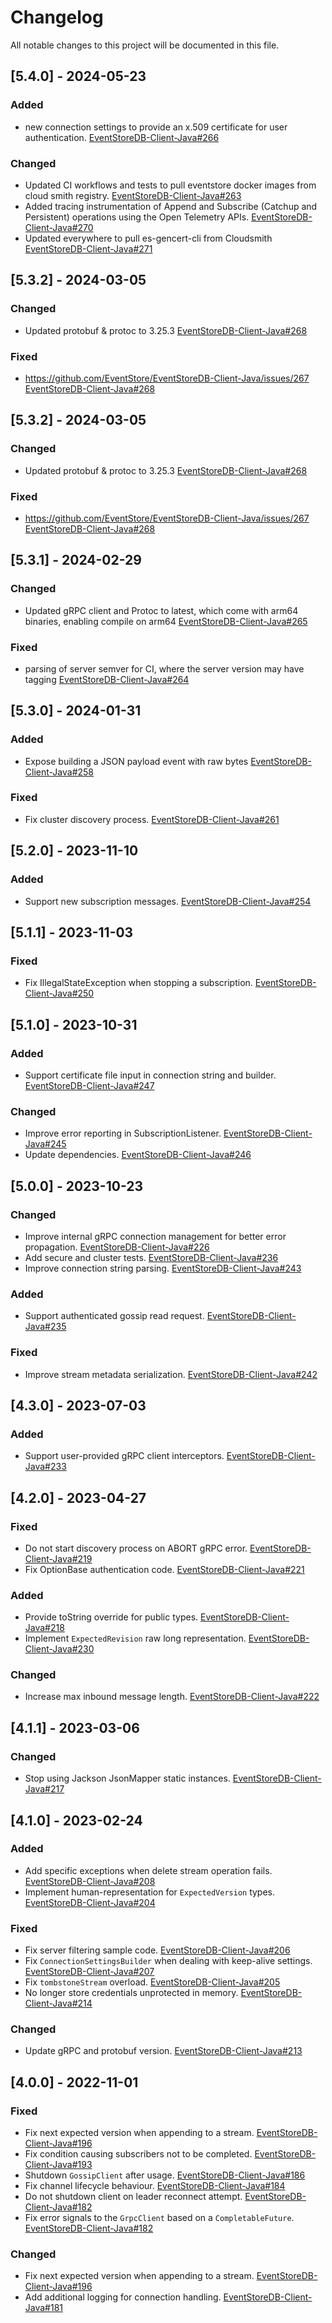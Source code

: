 # Changelog
All notable changes to this project will be documented in this file.

## [5.4.0] - 2024-05-23

### Added
- new connection settings to provide an x.509 certificate for user authentication. [EventStoreDB-Client-Java#266](https://github.com/EventStore/EventStoreDB-Client-Java/pull/266)

### Changed
- Updated CI workflows and tests to pull eventstore docker images from cloud smith registry. [EventStoreDB-Client-Java#263](https://github.com/EventStore/EventStoreDB-Client-Java/pull/263)
- Added tracing instrumentation of Append and Subscribe (Catchup and Persistent) operations using the Open Telemetry APIs. [EventStoreDB-Client-Java#270](https://github.com/EventStore/EventStoreDB-Client-Java/pull/270)
- Updated everywhere to pull es-gencert-cli from Cloudsmith [EventStoreDB-Client-Java#271](https://github.com/EventStore/EventStoreDB-Client-Java/pull/271)

## [5.3.2] - 2024-03-05
### Changed
- Updated protobuf & protoc to 3.25.3 [EventStoreDB-Client-Java#268](https://github.com/EventStore/EventStoreDB-Client-Java/pull/268)

### Fixed
- https://github.com/EventStore/EventStoreDB-Client-Java/issues/267 [EventStoreDB-Client-Java#268](https://github.com/EventStore/EventStoreDB-Client-Java/pull/268)

## [5.3.2] - 2024-03-05
### Changed
- Updated protobuf & protoc to 3.25.3 [EventStoreDB-Client-Java#268](https://github.com/EventStore/EventStoreDB-Client-Java/pull/268)

### Fixed
- https://github.com/EventStore/EventStoreDB-Client-Java/issues/267 [EventStoreDB-Client-Java#268](https://github.com/EventStore/EventStoreDB-Client-Java/pull/268)

## [5.3.1] - 2024-02-29
### Changed
- Updated gRPC client and Protoc to latest, which come with arm64 binaries, enabling compile on arm64 [EventStoreDB-Client-Java#265](https://github.com/EventStore/EventStoreDB-Client-Java/pull/265)

### Fixed
- parsing of server semver for CI, where the server version may have tagging [EventStoreDB-Client-Java#264](https://github.com/EventStore/EventStoreDB-Client-Java/pull/264)

## [5.3.0] - 2024-01-31
### Added
- Expose building a JSON payload event with raw bytes [EventStoreDB-Client-Java#258](https://github.com/EventStore/EventStoreDB-Client-Java/pull/258)

### Fixed
- Fix cluster discovery process. [EventStoreDB-Client-Java#261](https://github.com/EventStore/EventStoreDB-Client-Java/pull/261)

## [5.2.0] - 2023-11-10
### Added
- Support new subscription messages. [EventStoreDB-Client-Java#254](https://github.com/EventStore/EventStoreDB-Client-Java/pull/254)

## [5.1.1] - 2023-11-03
### Fixed
- Fix IllegalStateException when stopping a subscription. [EventStoreDB-Client-Java#250](https://github.com/EventStore/EventStoreDB-Client-Java/pull/250)

## [5.1.0] - 2023-10-31
### Added
- Support certificate file input in connection string and builder. [EventStoreDB-Client-Java#247](https://github.com/EventStore/EventStoreDB-Client-Java/pull/247)

### Changed
- Improve error reporting in SubscriptionListener. [EventStoreDB-Client-Java#245](https://github.com/EventStore/EventStoreDB-Client-Java/pull/245)
- Update dependencies. [EventStoreDB-Client-Java#246](https://github.com/EventStore/EventStoreDB-Client-Java/pull/246)

## [5.0.0] - 2023-10-23
### Changed
- Improve internal gRPC connection management for better error propagation. [EventStoreDB-Client-Java#226](https://github.com/EventStore/EventStoreDB-Client-Java/pull/226)
- Add secure and cluster tests. [EventStoreDB-Client-Java#236](https://github.com/EventStore/EventStoreDB-Client-Java/pull/236)
- Improve connection string parsing. [EventStoreDB-Client-Java#243](https://github.com/EventStore/EventStoreDB-Client-Java/pull/243)

### Added
- Support authenticated gossip read request. [EventStoreDB-Client-Java#235](https://github.com/EventStore/EventStoreDB-Client-Java/pull/235)

### Fixed
- Improve stream metadata serialization. [EventStoreDB-Client-Java#242](https://github.com/EventStore/EventStoreDB-Client-Java/pull/242)

## [4.3.0] - 2023-07-03
### Added
- Support user-provided gRPC client interceptors. [EventStoreDB-Client-Java#233](https://github.com/EventStore/EventStoreDB-Client-Java/pull/233)

## [4.2.0] - 2023-04-27

### Fixed
- Do not start discovery process on ABORT gRPC error. [EventStoreDB-Client-Java#219](https://github.com/EventStore/EventStoreDB-Client-Java/pull/219)
- Fix OptionBase authentication code. [EventStoreDB-Client-Java#221](https://github.com/EventStore/EventStoreDB-Client-Java/pull/221)

### Added
- Provide toString override for public types. [EventStoreDB-Client-Java#218](https://github.com/EventStore/EventStoreDB-Client-Java/pull/218)
- Implement `ExpectedRevision` raw long representation. [EventStoreDB-Client-Java#230](https://github.com/EventStore/EventStoreDB-Client-Java/pull/230)

### Changed
- Increase max inbound message length. [EventStoreDB-Client-Java#222](https://github.com/EventStore/EventStoreDB-Client-Java/pull/222)

## [4.1.1] - 2023-03-06

### Changed
- Stop using Jackson JsonMapper static instances. [EventStoreDB-Client-Java#217](https://github.com/EventStore/EventStoreDB-Client-Java/pull/217)

## [4.1.0] - 2023-02-24

### Added
- Add specific exceptions when delete stream operation fails. [EventStoreDB-Client-Java#208](https://github.com/EventStore/EventStoreDB-Client-Java/pull/208)
- Implement human-representation for `ExpectedVersion` types. [EventStoreDB-Client-Java#204](https://github.com/EventStore/EventStoreDB-Client-Java/pull/204)

### Fixed
- Fix server filtering sample code. [EventStoreDB-Client-Java#206](https://github.com/EventStore/EventStoreDB-Client-Java/pull/206)
- Fix `ConnectionSettingsBuilder` when dealing with keep-alive settings. [EventStoreDB-Client-Java#207](https://github.com/EventStore/EventStoreDB-Client-Java/pull/207)
- Fix `tombstoneStream` overload. [EventStoreDB-Client-Java#205](https://github.com/EventStore/EventStoreDB-Client-Java/pull/205)
- No longer store credentials unprotected in memory. [EventStoreDB-Client-Java#214](https://github.com/EventStore/EventStoreDB-Client-Java/pull/214)

### Changed
- Update gRPC and protobuf version. [EventStoreDB-Client-Java#213](https://github.com/EventStore/EventStoreDB-Client-Java/pull/213)

## [4.0.0] - 2022-11-01

### Fixed
- Fix next expected version when appending to a stream. [EventStoreDB-Client-Java#196](https://github.com/EventStore/EventStoreDB-Client-Java/pull/196)
- Fix condition causing subscribers not to be completed. [EventStoreDB-Client-Java#193](https://github.com/EventStore/EventStoreDB-Client-Java/pull/193)
- Shutdown `GossipClient` after usage. [EventStoreDB-Client-Java#186](https://github.com/EventStore/EventStoreDB-Client-Java/pull/186)
- Fix channel lifecycle behaviour. [EventStoreDB-Client-Java#184](https://github.com/EventStore/EventStoreDB-Client-Java/pull/184)
- Do not shutdown client on leader reconnect attempt. [EventStoreDB-Client-Java#182](https://github.com/EventStore/EventStoreDB-Client-Java/pull/182)
- Fix error signals to the `GrpcClient` based on a `CompletableFuture`. [EventStoreDB-Client-Java#182](https://github.com/EventStore/EventStoreDB-Client-Java/pull/182)

### Changed
- Fix next expected version when appending to a stream. [EventStoreDB-Client-Java#196](https://github.com/EventStore/EventStoreDB-Client-Java/pull/196)
- Add additional logging for connection handling. [EventStoreDB-Client-Java#181](https://github.com/EventStore/EventStoreDB-Client-Java/pull/181)
